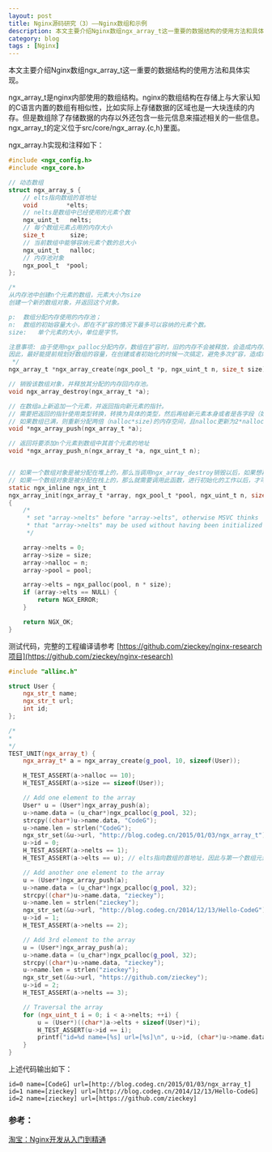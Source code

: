 ```yaml
---
layout: post
title: Nginx源码研究（3）——Nginx数组和示例
description: 本文主要介绍Nginx数组ngx_array_t这一重要的数据结构的使用方法和具体实现。
category: blog
tags : [Nginx]
---
```


本文主要介绍Nginx数组ngx_array_t这一重要的数据结构的使用方法和具体实现。

ngx_array_t是nginx内部使用的数组结构。nginx的数组结构在存储上与大家认知的C语言内置的数组有相似性，比如实际上存储数据的区域也是一大块连续的内存。但是数组除了存储数据的内存以外还包含一些元信息来描述相关的一些信息。ngx_array_t的定义位于src/core/ngx_array.{c,h}里面。

ngx_array.h实现和注释如下：

```C
#include <ngx_config.h>
#include <ngx_core.h>

// 动态数组
struct ngx_array_s {
    // elts指向数组的首地址
    void        *elts; 
    // nelts是数组中已经使用的元素个数
    ngx_uint_t   nelts; 
    // 每个数组元素占用的内存大小
    size_t       size;  
    // 当前数组中能够容纳元素个数的总大小
    ngx_uint_t   nalloc; 
    // 内存池对象
    ngx_pool_t  *pool;  
};

/*
从内存池中创建n个元素的数组，元素大小为size
创建一个新的数组对象，并返回这个对象。

p:	数组分配内存使用的内存池；
n:	数组的初始容量大小，即在不扩容的情况下最多可以容纳的元素个数。
size:	单个元素的大小，单位是字节。

注意事项: 由于使用ngx_palloc分配内存，数组在扩容时，旧的内存不会被释放，会造成内存的浪费。
因此，最好能提前规划好数组的容量，在创建或者初始化的时候一次搞定，避免多次扩容，造成内存浪费。
 */
ngx_array_t *ngx_array_create(ngx_pool_t *p, ngx_uint_t n, size_t size);

// 销毁该数组对象，并释放其分配的内存回内存池。
void ngx_array_destroy(ngx_array_t *a);

// 在数组a上新追加一个元素，并返回指向新元素的指针。
// 需要把返回的指针使用类型转换，转换为具体的类型，然后再给新元素本身或者是各字段（如果数组的元素是复杂类型）赋值。
// 如果数组已满，则重新分配两倍（nalloc*size)的内存空间，且nalloc更新为2*nalloc
void *ngx_array_push(ngx_array_t *a);

// 返回将要添加n个元素到数组中其首个元素的地址
void *ngx_array_push_n(ngx_array_t *a, ngx_uint_t n);


// 如果一个数组对象是被分配在堆上的，那么当调用ngx_array_destroy销毁以后，如果想再次使用，就可以调用此函数。
// 如果一个数组对象是被分配在栈上的，那么就需要调用此函数，进行初始化的工作以后，才可以使用。
static ngx_inline ngx_int_t
ngx_array_init(ngx_array_t *array, ngx_pool_t *pool, ngx_uint_t n, size_t size)
{
    /*
     * set "array->nelts" before "array->elts", otherwise MSVC thinks
     * that "array->nelts" may be used without having been initialized
     */

    array->nelts = 0;
    array->size = size;
    array->nalloc = n;
    array->pool = pool;

    array->elts = ngx_palloc(pool, n * size);
    if (array->elts == NULL) {
        return NGX_ERROR;
    }

    return NGX_OK;
}
```

测试代码，完整的工程编译请参考 [https://github.com/zieckey/nginx-research项目](https://github.com/zieckey/nginx-research)

```CPP
#include "allinc.h"

struct User {
    ngx_str_t name;
    ngx_str_t url;
    int id;
};

/*
* 
*/
TEST_UNIT(ngx_array_t) {
    ngx_array_t* a = ngx_array_create(g_pool, 10, sizeof(User));

    H_TEST_ASSERT(a->nalloc == 10);
    H_TEST_ASSERT(a->size == sizeof(User));

    // Add one element to the array
    User* u = (User*)ngx_array_push(a);
    u->name.data = (u_char*)ngx_pcalloc(g_pool, 32);
    strcpy((char*)u->name.data, "CodeG");
    u->name.len = strlen("CodeG");
    ngx_str_set(&u->url, "http://blog.codeg.cn/2015/01/03/ngx_array_t");
    u->id = 0;
    H_TEST_ASSERT(a->nelts == 1);
    H_TEST_ASSERT(a->elts == u); // elts指向数组的首地址，因此与第一个数组元素地址相同

    // Add another one element to the array
    u = (User*)ngx_array_push(a);
    u->name.data = (u_char*)ngx_pcalloc(g_pool, 32);
    strcpy((char*)u->name.data, "zieckey");
    u->name.len = strlen("zieckey");
    ngx_str_set(&u->url, "http://blog.codeg.cn/2014/12/13/Hello-CodeG");
    u->id = 1;
    H_TEST_ASSERT(a->nelts == 2);

    // Add 3rd element to the array
    u = (User*)ngx_array_push(a);
    u->name.data = (u_char*)ngx_pcalloc(g_pool, 32);
    strcpy((char*)u->name.data, "zieckey");
    u->name.len = strlen("zieckey");
    ngx_str_set(&u->url, "https://github.com/zieckey");
    u->id = 2;
    H_TEST_ASSERT(a->nelts == 3);

    // Traversal the array
    for (ngx_uint_t i = 0; i < a->nelts; ++i) {
        u = (User*)((char*)a->elts + sizeof(User)*i);
        H_TEST_ASSERT(u->id == i);
        printf("id=%d name=[%s] url=[%s]\n", u->id, (char*)u->name.data, (char*)u->url.data);
    }
}

```

上述代码输出如下：

	id=0 name=[CodeG] url=[http://blog.codeg.cn/2015/01/03/ngx_array_t]
	id=1 name=[zieckey] url=[http://blog.codeg.cn/2014/12/13/Hello-CodeG]
	id=2 name=[zieckey] url=[https://github.com/zieckey]

### 参考：

[淘宝：Nginx开发从入门到精通](http://tengine.taobao.org/book/chapter_02.html#ngx-array-t-100)